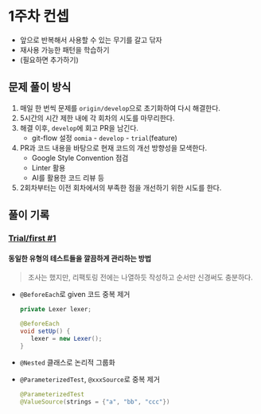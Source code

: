 # 1주차 컨셉

- 앞으로 반복해서 사용할 수 있는 무기를 갈고 닦자
- 재사용 가능한 패턴을 학습하기
- (필요하면 추가하기)

## 문제 풀이 방식

1. 매일 한 번씩 문제를 `origin/develop`으로 초기화하여 다시 해결한다.
2. 5시간의 시간 제한 내에 각 회차의 시도를 마무리한다.
3. 해결 이후, `develop`에 회고 PR을 남긴다.
   - git-flow 설정 `oomia` - `develop` - `trial`(feature)
4. PR과 코드 내용을 바탕으로 현재 코드의 개선 방향성을 모색한다.
   - Google Style Convention 점검
   - Linter 활용
   - AI를 활용한 코드 리뷰 등
5. 2회차부터는 이전 회차에서의 부족한 점을 개선하기 위한 시도를 한다.

## 풀이 기록

### [Trial/first #1](https://github.com/ooMia/java-calculator-8/pull/1)

#### 동일한 유형의 테스트들을 깔끔하게 관리하는 방법

> 조사는 했지만, 리팩토링 전에는 나열하듯 작성하고 순서만 신경써도 충분하다.

- `@BeforeEach`로 given 코드 중복 제거

  ```java
  private Lexer lexer;

  @BeforeEach
  void setUp() {
     lexer = new Lexer();
  }
  ```

- `@Nested` 클래스로 논리적 그룹화
- `@ParameterizedTest`, `@xxxSource`로 중복 제거
  ```java
  @ParameterizedTest
  @ValueSource(strings = {"a", "bb", "ccc"})
  ```
